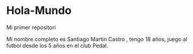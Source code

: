 # Hola-Mundo

Mi primer repositori

Mi nombre completo es Santiago Martin Castro , tengo 18 años, juego al futbol desde los 5  años en el club Pedal.
